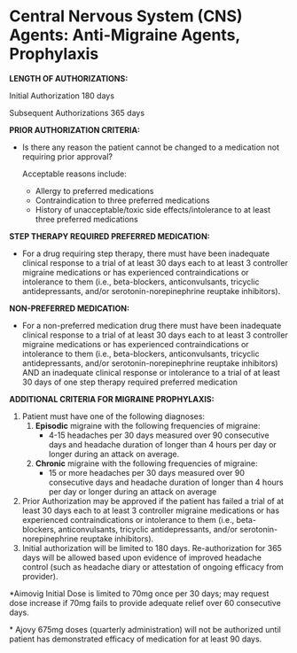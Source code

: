 # Central Nervous System (CNS) Agents: Anti-Migraine Agents, Prophylaxis

**LENGTH OF AUTHORIZATIONS:**

Initial Authorization 180 days

 Subsequent Authorizations 365 days

**PRIOR AUTHORIZATION CRITERIA:**

- Is there any reason the patient cannot be changed to a medication not requiring prior approval?

    Acceptable reasons include:

  - Allergy to preferred medications
  - Contraindication to three preferred medications
  - History of unacceptable/toxic side effects/intolerance to at least three preferred medications

**STEP THERAPY REQUIRED PREFERRED MEDICATION:**

- For a drug requiring step therapy, there must have been inadequate clinical response to a trial of at least 30 days each to at least 3 controller migraine medications or has experienced contraindications or intolerance to them (i.e., beta-blockers, anticonvulsants, tricyclic antidepressants, and/or serotonin-norepinephrine reuptake inhibitors).

**NON-PREFERRED MEDICATION:**

- For a non-preferred medication drug there must have been inadequate clinical response to a trial of at least 30 days each to at least 3 controller migraine medications or has experienced contraindications or intolerance to them (i.e., beta-blockers, anticonvulsants, tricyclic antidepressants, and/or serotonin-norepinephrine reuptake inhibitors) AND an inadequate clinical response or intolerance to a trial of at least 30 days of one step therapy required preferred medication

**ADDITIONAL CRITERIA FOR MIGRAINE PROPHYLAXIS:**

1. Patient must have one of the following diagnoses:
   1. **Episodic** migraine with the following frequencies of migraine:
        - 4-15 headaches per 30 days measured over 90 consecutive days and headache duration of longer than 4 hours per day or longer during an attack on average.
   2. **Chronic** migraine with the following frequencies of migraine:
        - 15 or more headaches per 30 days measured over 90 consecutive days and headache duration of longer than 4 hours per day or longer during an attack on average
2. Prior Authorization may be approved if the patient has failed a trial of at least 30 days each to at least 3 controller migraine medications or has experienced contraindications or intolerance to them (i.e., beta-blockers, anticonvulsants, tricyclic antidepressants, and/or serotonin-norepinephrine reuptake inhibitors).
3. Initial authorization will be limited to 180 days. Re-authorization for 365 days will be allowed based upon evidence of improved headache control (such as headache diary or attestation of ongoing efficacy from provider).

\*Aimovig Initial Dose is limited to 70mg once per 30 days; may request dose increase if 70mg fails to provide adequate relief over 60 consecutive days.

\* Ajovy 675mg doses (quarterly administration) will not be authorized until patient has demonstrated efficacy of medication for at least 90 days.
